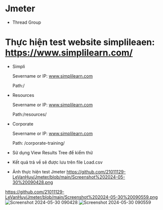 # Jmeter
- Thread Group
# Thực hiện test website simplileaen: https://www.simplilearn.com/
  + Simpli
    
    Severname or IP: www.simplilearn.com
    
    Path:/


  + Resources
    
    Severname or IP: www.simplilearn.com
    
    Path:/resources/

  + Corporate
    
    Severname or IP: www.simplilearn.com
 
    Path: /corporate-training/
    
 - Sử dụng View Results Tree để kiểm thử
   
 - Kết quả trả về sẽ được lưu trên file Load.csv

- Ảnh thực hiện test Jmeter
https://github.com/21011129-LeVanHuy/Jmeter/blob/main/Screenshot%202024-05-30%20090428.png

https://github.com/21011129-LeVanHuy/Jmeter/blob/main/Screenshot%202024-05-30%20090559.png
![Screenshot 2024-05-30 090428](https://github.com/21011129-LeVanHuy/Jmeter/assets/97326396/c32a45f0-9473-4133-8a60-85f494160b53)
![Screenshot 2024-05-30 090559](https://github.com/21011129-LeVanHuy/Jmeter/assets/97326396/65da0f8c-55bb-40c7-830f-a424fc698ece)
